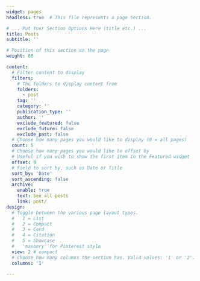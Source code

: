 ```yaml
---
widget: pages
headless: true  # This file represents a page section.

# ... Put Your Section Options Here (title etc.) ...
title: Posts
subtitle: ''

# Position of this section on the page
weight: 80

content:
  # Filter content to display
  filters:
    # The folders to display content from
    folders:
      - post
    tag: ''
    category: ''
    publication_type: ''
    author: ''
    exclude_featured: false
    exclude_future: false
    exclude_past: false
  # Choose how many pages you would like to display (0 = all pages)
  count: 5
  # Choose how many pages you would like to offset by
  # Useful if you wish to show the first item in the Featured widget
  offset: 0
  # Field to sort by, such as Date or Title
  sort_by: 'Date'
  sort_ascending: false
  archive:
    enable: true
    text: See all posts
    link: post/
design:
  # Toggle between the various page layout types.
  #   1 = List
  #   2 = Compact
  #   3 = Card
  #   4 = Citation
  #   5 = Showcase  
  #   'masonry' for Pinterest style
  view: 2 # compact
  # Choose how many columns the section has. Valid values: '1' or '2'.
  columns: '1'

---
```

